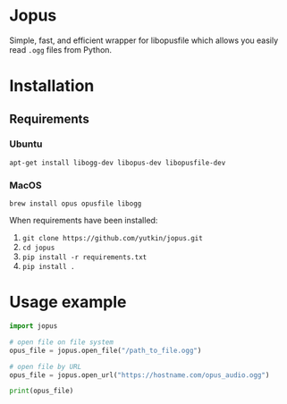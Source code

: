 # Jopus
Simple, fast, and efficient wrapper for libopusfile which allows you easily read `.ogg` files from Python.

# Installation
## Requirements
### Ubuntu
`apt-get install libogg-dev libopus-dev libopusfile-dev`
### MacOS
`brew install opus opusfile libogg`

When requirements have been installed:
1. `git clone https://github.com/yutkin/jopus.git`
2. `cd jopus`
4. `pip install -r requirements.txt`
3. `pip install .`

# Usage example
```python
import jopus

# open file on file system
opus_file = jopus.open_file("/path_to_file.ogg")

# open file by URL
opus_file = jopus.open_url("https://hostname.com/opus_audio.ogg")

print(opus_file)
```
